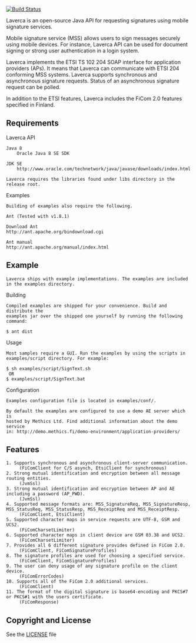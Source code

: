 [![Build Status](https://api.travis-ci.org/laverca/laverca.png)](https://travis-ci.org/laverca/laverca)

Laverca is an open-source Java API for requesting signatures using mobile 
signature services.

Mobile signature service (MSS) allows users to sign messages securely using 
mobile devices. For instance, Laverca API can be used for document signing
or strong user authentication in a login system.

Laverca implements the ETSI TS 102 204 SOAP interface for application providers 
(APs). It means that Laverca can communicate with ETSI 204 conforming MSS 
systems. Laverca supports synchronous and asynchronous signature requests. 
Status of an asynchronous signature request can be polled.

In addition to the ETSI features, Laverca includes the FiCom 2.0 features 
specified in Finland.


## Requirements

  Laverca API

    Java 8
        Oracle Java 8 SE SDK

    JDK SE
        http://www.oracle.com/technetwork/java/javase/downloads/index.html

    Laverca requires the libraries found under libs directory in the release root.


  Examples
  
    Building of examples also require the following.
  
    Ant (Tested with v1.8.1)

    Download Ant
    http://ant.apache.org/bindownload.cgi

    Ant manual
    http://ant.apache.org/manual/index.html


## Example

    Laverca ships with example implementations. The examples are included 
    in the examples directory.


  Building

    Compiled examples are shipped for your convenience. Build and distribute the 
    examples jar over the shipped one yourself by running the following command:

    $ ant dist


  Usage
    
    Most samples require a GUI. Run the examples by using the scripts in 
    examples/script directory. For example:
    
    $ sh examples/script/SignText.sh
     OR
    $ examples/script/SignText.bat
    

  Configuration

    Examples configuration file is located in examples/conf/.

    By default the examples are configured to use a demo AE server which is 
    hosted by Methics Ltd. Find additional information about the demo service
    in: http://demo.methics.fi/demo-environment/application-providers/

        
## Features

    1. Supports synchronous and asynchronous client-server communication.
         (FiComClient for C/S asynch, EtsiClient for synchronous)
    2. Strong mutual identification and encryption between all message routing entities.
         (JvmSsl)
    3. Strong mutual identification and encryption between AP and AE including a password (AP_PWD).
         (JvmSsl)
    4. Supported message formats are: MSS_SignatureReq, MSS_SignatureResp, MSS_StatusReq, MSS_StatusResp, MSS_ReceiptReq and MSS_ReceiptResp.
         (FiComClient, EtsiClient)
    5. Supported character maps in service requests are UTF-8, GSM and UCS2.
         (FiComCharsetLimiter)
    6. Supported character maps in client device are GSM 03.38 and UCS2.
         (FiComCharsetLimiter)
    7. Provides all 6 different signature provides defined in FiCom 2.0.
         (FiComClient, FiComSignatureProfiles)
    8. The signature profiles are used for choosing a specified service.
         (FiComClient, FiComSignatureProfiles)
    9. The user can deny usage of any signature profile on the client device.
         (FiComErrorCodes)
    10. Supports all of the FiCom 2.0 additional services.
         (FiComClient)
    11. The format of the digital signature is base64-encoding and PKCS#7 or PKCS#1 with the users certificate.
         (FiComResponse)



## Copyright and License

See the [LICENSE](https://github.com/laverca/laverca/blob/master/LICENSE) file

